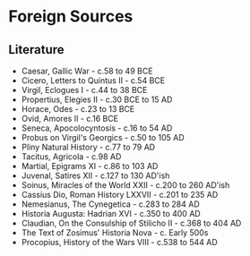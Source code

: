 # Foreign Sources

## Literature

* Caesar, Gallic War - c.58 to 49 BCE
* Cicero, Letters to Quintus II - c.54 BCE
* Virgil, Eclogues I - c.44 to 38 BCE
* Propertius, Elegies II - c.30 BCE to 15 AD
* Horace, Odes  - c.23 to 13 BCE
* Ovid, Amores II - c.16 BCE
* Seneca, Apocolocyntosis - c.16 to 54 AD
* Probus on Virgil's Georgics - c.50 to 105 AD
* Pliny Natural History - c.77 to 79 AD
* Tacitus, Agricola - c.98 AD
* Martial, Epigrams XI - c.86 to 103 AD
* Juvenal, Satires XII - c.127 to 130 AD'ish
* Soinus, Miracles of the World XXII - c.200 to 260 AD'ish
* Cassius Dio, Roman History LXXVII - c.201 to 235 AD
* Nemesianus, The Cynegetica - c.283 to 284 AD
* Historia Augusta: Hadrian XVI - c.350 to 400 AD
* Claudian, On the Consulship of Stilicho II - c.368 to 404 AD
* The Text of Zosimus' Historia Nova - c. Early 500s
* Procopius, History of the Wars VIII - c.538 to 544 AD

